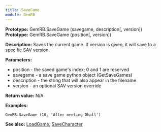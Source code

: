 ```yaml
---
title: SaveGame
module: GemRB
---
```


**Prototype:** GemRB.SaveGame (savegame, description[, version])
**Prototype:** GemRB.SaveGame (position[, version])

**Description:** Saves the current game. If version is given, it will save 
to a specific SAV version.

**Parameters:**
  * position - the saved game's index; 0 and 1 are reserved
  * savegame - a save game python object (GetSaveGames)
  * description - the string that will also appear in the filename
  * version - an optional SAV version override

**Return value:** N/A

**Examples:** 

    GemRB.SaveGame (10, 'After meeting Dhall')

**See also:** [LoadGame](LoadGame.md), [SaveCharacter](SaveCharacter.md)
